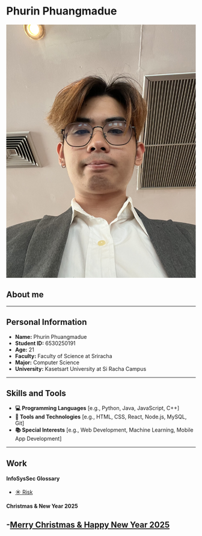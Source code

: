 # Phurin Phuangmadue

![alt text](pic/IMG_0216.jpeg)

## About me
---
## Personal Information
- **Name:** Phurin Phuangmadue
- **Student ID:** 6530250191
- **Age:** 21
- **Faculty:** Faculty of Science at Sriracha
- **Major:** Computer Science
- **University:** Kasetsart University at Si Racha Campus
---
## Skills and Tools
- **💻 Programming Languages**
  [e.g., Python, Java, JavaScript, C++]
- **🔧 Tools and Technologies**
  [e.g., HTML, CSS, React, Node.js, MySQL, Git]
- **📚 Special Interests**
  [e.g., Web Development, Machine Learning, Mobile App Development]
---
## Work
#### InfoSysSec Glossary
- [☀️ Risk](risk.md)

#### Christmas & New Year 2025
-[Merry Christmas & Happy New Year 2025](Christmas.md)
---

